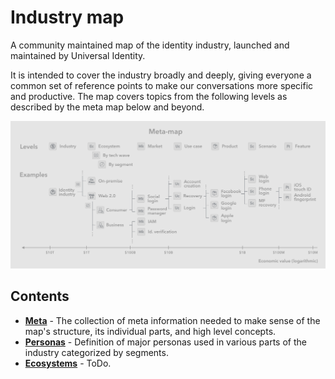 # Industry map

A community maintained map of the identity industry, launched and maintained by Universal Identity.

It is intended to cover the industry broadly and deeply, giving everyone a common set of reference points to make our conversations more specific and productive. The map covers topics from the following levels as described by the meta map below and beyond.

![Meta map and examples][meta-map]

[meta-map]: meta/images/meta-map.png

## Contents

- **[Meta](meta/readme.md)** - The collection of meta information needed to make sense of the map's structure, its individual parts, and high level concepts.
- **[Personas](personas/readme.md)** - Definition of major personas used in various parts of the industry categorized by segments.
- **[Ecosystems](ecosystems/readme.md)** - ToDo.
